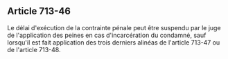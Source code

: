 Article 713-46
----
Le délai d'exécution de la contrainte pénale peut être suspendu par le juge de
l'application des peines en cas d'incarcération du condamné, sauf lorsqu'il est
fait application des trois derniers alinéas de l'article 713-47 ou de l'article
713-48.
